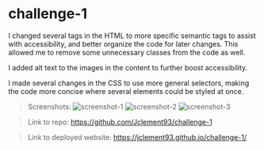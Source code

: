 # challenge-1

I changed several tags in the HTML to more specific semantic tags to assist with accessibility, and better organize the code for later changes. This allowed me to remove some unnecessary classes from the code as well. 

I added alt text to the images in the content to further boost accessibility. 

I made several changes in the CSS to use more general selectors, making the code more concise where several elements could be styled at once.

>Screenshots:
>![screenshot-1](https://user-images.githubusercontent.com/83372828/118426625-2c057380-b691-11eb-9251-602987aab5b1.PNG)
>![screenshot-2](https://user-images.githubusercontent.com/83372828/118426637-34f64500-b691-11eb-95ca-b1e0499ced65.PNG)
![screenshot-3](https://user-images.githubusercontent.com/83372828/118426640-37589f00-b691-11eb-887c-871cfd4ad564.PNG)


>Link to repo:
    https://github.com/Jclement93/challenge-1

>Link to deployed website:
     https://jclement93.github.io/challenge-1/
